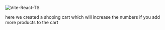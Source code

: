 ![Vite-React-TS](https://github.com/0gopi0/reactjs_mini_projects/assets/67084912/a624d6f7-3da3-41c6-ba62-8ae52519c001)


here we created a shoping cart which will increase the numbers if you add more products to the cart
